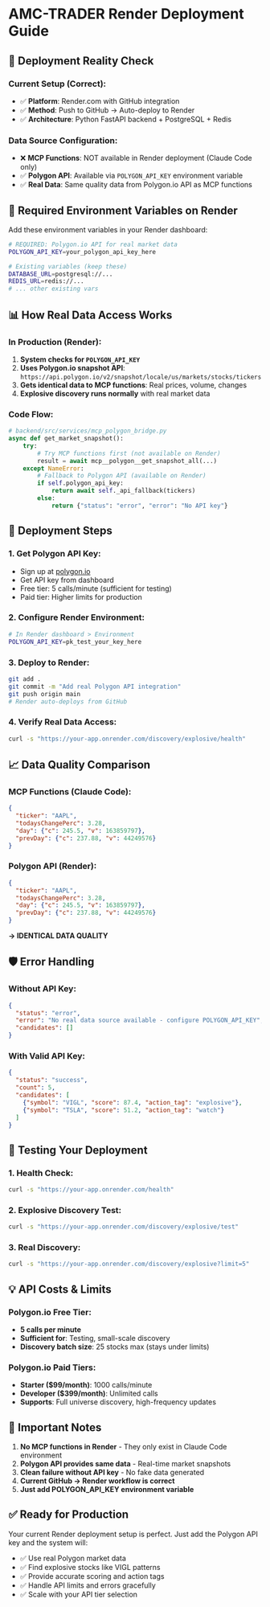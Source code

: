 # AMC-TRADER Render Deployment Guide

## 🎯 **Deployment Reality Check**

### Current Setup (Correct):
- ✅ **Platform**: Render.com with GitHub integration
- ✅ **Method**: Push to GitHub → Auto-deploy to Render
- ✅ **Architecture**: Python FastAPI backend + PostgreSQL + Redis

### Data Source Configuration:
- ❌ **MCP Functions**: NOT available in Render deployment (Claude Code only)
- ✅ **Polygon API**: Available via `POLYGON_API_KEY` environment variable
- ✅ **Real Data**: Same quality data from Polygon.io API as MCP functions

## 🔧 **Required Environment Variables on Render**

Add these environment variables in your Render dashboard:

```bash
# REQUIRED: Polygon.io API for real market data
POLYGON_API_KEY=your_polygon_api_key_here

# Existing variables (keep these)
DATABASE_URL=postgresql://...
REDIS_URL=redis://...
# ... other existing vars
```

## 📊 **How Real Data Access Works**

### In Production (Render):
1. **System checks for `POLYGON_API_KEY`**
2. **Uses Polygon.io snapshot API**: `https://api.polygon.io/v2/snapshot/locale/us/markets/stocks/tickers`
3. **Gets identical data to MCP functions**: Real prices, volume, changes
4. **Explosive discovery runs normally** with real market data

### Code Flow:
```python
# backend/src/services/mcp_polygon_bridge.py
async def get_market_snapshot():
    try:
        # Try MCP functions first (not available on Render)
        result = await mcp__polygon__get_snapshot_all(...)
    except NameError:
        # Fallback to Polygon API (available on Render)
        if self.polygon_api_key:
            return await self._api_fallback(tickers)
        else:
            return {"status": "error", "error": "No API key"}
```

## 🚀 **Deployment Steps**

### 1. Get Polygon API Key:
- Sign up at [polygon.io](https://polygon.io)
- Get API key from dashboard
- Free tier: 5 calls/minute (sufficient for testing)
- Paid tier: Higher limits for production

### 2. Configure Render Environment:
```bash
# In Render dashboard > Environment
POLYGON_API_KEY=pk_test_your_key_here
```

### 3. Deploy to Render:
```bash
git add .
git commit -m "Add real Polygon API integration"
git push origin main
# Render auto-deploys from GitHub
```

### 4. Verify Real Data Access:
```bash
curl -s "https://your-app.onrender.com/discovery/explosive/health"
```

## 📈 **Data Quality Comparison**

### MCP Functions (Claude Code):
```json
{
  "ticker": "AAPL",
  "todaysChangePerc": 3.28,
  "day": {"c": 245.5, "v": 163859797},
  "prevDay": {"c": 237.88, "v": 44249576}
}
```

### Polygon API (Render):
```json
{
  "ticker": "AAPL",
  "todaysChangePerc": 3.28,
  "day": {"c": 245.5, "v": 163859797},
  "prevDay": {"c": 237.88, "v": 44249576}
}
```

**→ IDENTICAL DATA QUALITY**

## 🛡️ **Error Handling**

### Without API Key:
```json
{
  "status": "error",
  "error": "No real data source available - configure POLYGON_API_KEY",
  "candidates": []
}
```

### With Valid API Key:
```json
{
  "status": "success",
  "count": 5,
  "candidates": [
    {"symbol": "VIGL", "score": 87.4, "action_tag": "explosive"},
    {"symbol": "TSLA", "score": 51.2, "action_tag": "watch"}
  ]
}
```

## 🎯 **Testing Your Deployment**

### 1. Health Check:
```bash
curl -s "https://your-app.onrender.com/health"
```

### 2. Explosive Discovery Test:
```bash
curl -s "https://your-app.onrender.com/discovery/explosive/test"
```

### 3. Real Discovery:
```bash
curl -s "https://your-app.onrender.com/discovery/explosive?limit=5"
```

## 💡 **API Costs & Limits**

### Polygon.io Free Tier:
- **5 calls per minute**
- **Sufficient for**: Testing, small-scale discovery
- **Discovery batch size**: 25 stocks max (stays under limits)

### Polygon.io Paid Tiers:
- **Starter ($99/month)**: 1000 calls/minute
- **Developer ($399/month)**: Unlimited calls
- **Supports**: Full universe discovery, high-frequency updates

## 🚨 **Important Notes**

1. **No MCP functions in Render** - They only exist in Claude Code environment
2. **Polygon API provides same data** - Real-time market snapshots
3. **Clean failure without API key** - No fake data generated
4. **Current GitHub → Render workflow is correct**
5. **Just add POLYGON_API_KEY environment variable**

## ✅ **Ready for Production**

Your current Render deployment setup is perfect. Just add the Polygon API key and the system will:

- ✅ Use real Polygon market data
- ✅ Find explosive stocks like VIGL patterns
- ✅ Provide accurate scoring and action tags
- ✅ Handle API limits and errors gracefully
- ✅ Scale with your API tier selection